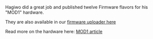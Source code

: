 Hagiwo did a great job and published twelve Firmware flavors for his "MOD1" hardware.

They are also available in our [firmware uploader here](https://dl.modulove.io/mod1/)

Read more on the hardware here: [MOD1 article](https://note.com/solder_state/n/nc05d8e8fd311)
